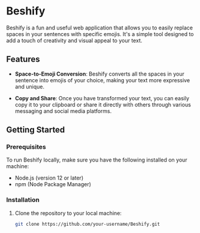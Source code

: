 # Beshify

Beshify is a fun and useful web application that allows you to easily replace spaces in your sentences with specific emojis. It's a simple tool designed to add a touch of creativity and visual appeal to your text.

## Features

- **Space-to-Emoji Conversion**: Beshify converts all the spaces in your sentence into emojis of your choice, making your text more expressive and unique.

- **Copy and Share**: Once you have transformed your text, you can easily copy it to your clipboard or share it directly with others through various messaging and social media platforms.

## Getting Started

### Prerequisites

To run Beshify locally, make sure you have the following installed on your machine:

- Node.js (version 12 or later)
- npm (Node Package Manager)

### Installation

1. Clone the repository to your local machine:

   ```bash
   git clone https://github.com/your-username/Beshify.git
